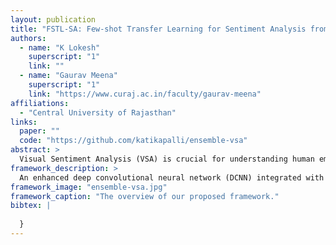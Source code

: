 ```yaml
---
layout: publication
title: "FSTL-SA: Few-shot Transfer Learning for Sentiment Analysis from Facial Expressions"
authors:
  - name: "K Lokesh"
    superscript: "1"
    link: ""
  - name: "Gaurav Meena"
    superscript: "1"
    link: "https://www.curaj.ac.in/faculty/gaurav-meena"
affiliations:
  - "Central University of Rajasthan"
links:
  paper: ""
  code: "https://github.com/katikapalli/ensemble-vsa"
abstract: >
  Visual Sentiment Analysis (VSA) is crucial for understanding human emotions conveyed through visual materials such as images and films. This study aims to develop a robust VSA system by integrating deep learning and ensemble techniques. We propose an enhanced deep convolutional neural network (DCNN) to automatically extract facial features from images without the need for manual feature engineering. To further boost performance, we introduce a novel ensemble learning approach using majority, average, and weighted voting mechanisms. This ensemble technique effectively reduces biases and variations of individual models, leading to improved accuracy and robustness. Extensive experiments on the AffectNet dataset demonstrate the efficacy of our proposed method. Our ensemble-weighted voting approach achieves an accuracy of 70%, outperforming current state-of-the-art techniques, while the standalone DCNN model attains an accuracy of 69.28%. This study not only advances the field of VSA but also highlights the potential of ensemble learning in enhancing deep learning models for complex visual tasks.
framework_description: >
  An enhanced deep convolutional neural network (DCNN) integrated with a novel weighted ensemble learning strategy is proposed for Visual Sentiment Analysis to boost accuracy and robustness on the AffectNet dataset.
framework_image: "ensemble-vsa.jpg"
framework_caption: "The overview of our proposed framework."
bibtex: |
  
  }
---
```

